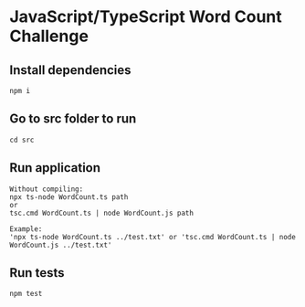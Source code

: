 # JavaScript/TypeScript Word Count Challenge

## Install dependencies
```
npm i
```
## Go to src folder to run
```
cd src
```
## Run application
```
Without compiling: 
npx ts-node WordCount.ts path
or 
tsc.cmd WordCount.ts | node WordCount.js path

Example: 
'npx ts-node WordCount.ts ../test.txt' or 'tsc.cmd WordCount.ts | node WordCount.js ../test.txt'

```

## Run tests
```
npm test
```

